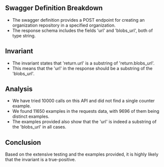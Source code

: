 ## Swagger Definition Breakdown
- The swagger definition provides a POST endpoint for creating an organization repository in a specified organization.
- The response schema includes the fields 'url' and 'blobs_url', both of type string.

## Invariant
- The invariant states that 'return.url' is a substring of 'return.blobs_url'.
- This means that the 'url' in the response should be a substring of the 'blobs_url'.

## Analysis
- We have tried 10000 calls on this API and did not find a single counter example.
- We found 11650 examples in the requests data, with 9696 of them being distinct examples.
- The examples provided also show that the 'url' is indeed a substring of the 'blobs_url' in all cases.

## Conclusion
Based on the extensive testing and the examples provided, it is highly likely that the invariant is a true-positive.
